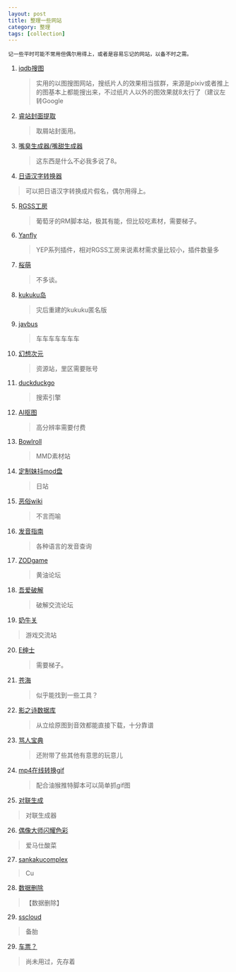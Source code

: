 ```yaml
---
layout: post
title: 整理一些网站
category: 整理
tags: [collection]
---
```



```
记一些平时可能不常用但偶尔用得上，或者是容易忘记的网站，以备不时之需。
```

1. [iqdb搜图](http://iqdb.org/)
   > 实用的以图搜图网站，搜纸片人的效果相当拔群，来源是pixiv或者推上的图基本上都能搜出来，不过纸片人以外的图效果就8太行了（建议左转Google
   
2. [睿站封面提取](http://www.galmoe.com/) 
   > 取屑站封面用。
   
3. [嘴臭生成器/嘴甜生成器](https://www.nmsl8.club/)
   > 这东西是什么不必我多说了8。
   
4. [日语汉字转换器](http://o-oo.net.cn/hiragana.asp) 
  > 可以把日语汉字转换成片假名，偶尔用得上。
   
5. [RGSS工房](https://atelierrgss.wordpress.com/)
   > 葡萄牙的RM脚本站，极其有能，但比较吃素材，需要梯子。
   
6. [Yanfly](http://www.yanfly.moe/)
   > YEP系列插件，相对RGSS工房来说素材需求量比较小，插件数量多
   
7. [桜萌](https://sakuramoe.dev/user)
   > 不多谈。
   
8. [kukuku岛](https://kukuku.club/%E7%BB%BC%E5%90%88%E7%89%881/)
   > 灾后重建的kukuku匿名版
   
9. [javbus](https://www.javbus.com/)
   > 车车车车车车车
   
10. [幻想次元](https://acg18.world/)
    > 资源站，里区需要账号
	
11. [duckduckgo](https://duckduckgo.com/)
    > 搜索引擎
   
12. [AI抠图](https://www.remove.bg/?tdsourcetag=s_pcqq_aiomsg)
    > 高分辨率需要付费
	
13. [Bowlroll](https://bowlroll.net/)
    > MMD素材站
	
14. [定制妹抖mod盘](https://ux.getuploader.com/com3d2_mod_kyouyu/)
    > 日站

15. [恶俗wiki](https://esu.wiki/)
    > 不言而喻
	
16. [发音指南](https://zh.forvo.com/)
    > 各种语言的发音查询
    
17. [ZODgame](https://www.zodgame.us/)
    > 黄油论坛
   
18. [吾爱破解](https://www.52pojie.cn/)
    > 破解交流论坛
	
19. [奶牛关](https://cowlevel.net/feed)
   > 游戏交流站
   
20. [E绅士](https://e-hentai.org/)
    > 需要梯子。
   

21. [苍海](https://www.258ch.com/)
    > 似乎能找到一些工具？
	
22. [影之诗数据库](https://sv.bagoum.com)
    > 从立绘原图到音效都能直接下载，十分靠谱
	
23. [骂人宝典](https://nmsl.shadiao.app/?tdsourcetag=s_pcqq_aiomsg)
    > 还附带了些其他有意思的玩意儿
	
24. [mp4在线转换gif](https://ezgif.com/video-to-gif)
    > 配合油猴推特脚本可以简单抓gif图
	
25. [对联生成](https://ai.binwang.me/couplet/)
  > 对联生成器

26. [偶像大师闪耀色彩](https://shinycolors.enza.fun/home)
  > 爱马仕酸菜
  
27. [sankakucomplex](https://chan.sankakucomplex.com/?tags=loli)
  > Cu

28. [数据删除](http://av.movie/)
  > 【数据删除】
  
29. [sscloud](https://china-internet-exchange.com)
  > 备胎

29. [车票？](https://github.com/Ccixyj/JBusDriver)
  > 尚未用过，先存着
  
  
  
  
  

	
	